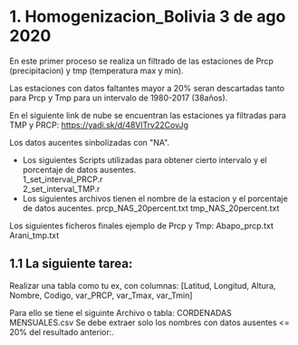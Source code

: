 # 1. Homogenizacion_Bolivia 3 de ago 2020
En este primer proceso se realiza un filtrado de las estaciones de Prcp (precipitacion) y  tmp (temperatura max y  min).

Las estaciones con datos faltantes mayor a 20% seran descartadas tanto para Prcp y Tmp para un intervalo de 1980-2017 (38años).

En el siguiente link de nube se encuentran las estaciones ya filtradas para TMP y PRCP:
https://yadi.sk/d/48VlTrv22CovJg

Los datos aucentes sinbolizadas con "NA".

- Los siguientes Scripts utilizadas para obtener cierto intervalo y el porcentaje de datos ausentes. \
 1_set_interval_PRCP.r \
 2_set_interval_TMP.r
- Los siguientes archivos tienen el nombre de la estacion y el porcentaje de datos aucentes.
 prcp_NAS_20percent.txt
 tmp_NAS_20percent.txt

Los siguientes ficheros finales ejemplo de Prcp y Tmp:
 Abapo_prcp.txt
 Arani_tmp.txt

## 1.1 La siguiente tarea:
Realizar una tabla como tu ex, con  columnas:
[Latitud, Longitud, Altura, Nombre, Codigo, var_PRCP, var_Tmax, var_Tmin]

Para ello se tiene el siguinte Archivo o tabla:
CORDENADAS MENSUALES.csv
Se debe extraer solo los nombres con datos ausentes <= 20% del resultado anterior:.




